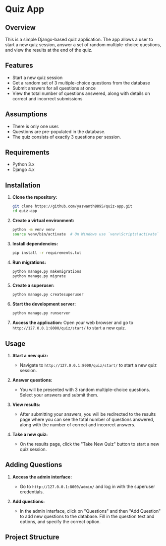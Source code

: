 # Quiz App

## Overview
This is a simple Django-based quiz application. The app allows a user to start a new quiz session, answer a set of random multiple-choice questions, and view the results at the end of the quiz.

## Features
- Start a new quiz session
- Get a random set of 3 multiple-choice questions from the database
- Submit answers for all questions at once
- View the total number of questions answered, along with details on correct and incorrect submissions

## Assumptions
- There is only one user.
- Questions are pre-populated in the database.
- The quiz consists of exactly 3 questions per session.

## Requirements
- Python 3.x
- Django 4.x

## Installation

1. **Clone the repository:**
    ```bash
    git clone https://github.com/yaswanth8895/quiz-app.git
    cd quiz-app
    ```

2. **Create a virtual environment:**
    ```bash
    python -m venv venv
    source venv/bin/activate  # On Windows use `venv\Scripts\activate`
    ```

3. **Install dependencies:**
    ```bash
    pip install -r requirements.txt
    ```

4. **Run migrations:**
    ```bash
    python manage.py makemigrations
    python manage.py migrate
    ```

5. **Create a superuser:**
    ```bash
    python manage.py createsuperuser
    ```

6. **Start the development server:**
    ```bash
    python manage.py runserver
    ```

7. **Access the application:**
    Open your web browser and go to `http://127.0.0.1:8000/quiz/start/` to start a new quiz.

## Usage

1. **Start a new quiz:**
    - Navigate to `http://127.0.0.1:8000/quiz/start/` to start a new quiz session.

2. **Answer questions:**
    - You will be presented with 3 random multiple-choice questions. Select your answers and submit them.

3. **View results:**
    - After submitting your answers, you will be redirected to the results page where you can see the total number of questions answered, along with the number of correct and incorrect answers.

4. **Take a new quiz:**
    - On the results page, click the "Take New Quiz" button to start a new quiz session.

## Adding Questions

1. **Access the admin interface:**
    - Go to `http://127.0.0.1:8000/admin/` and log in with the superuser credentials.

2. **Add questions:**
    - In the admin interface, click on "Questions" and then "Add Question" to add new questions to the database. Fill in the question text and options, and specify the correct option.

## Project Structure
